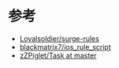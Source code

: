 # 参考
- [Loyalsoldier/surge-rules](https://github.com/Loyalsoldier/surge-rules/tree/master) 
- [blackmatrix7/ios_rule_script](https://github.com/blackmatrix7/ios_rule_script)
- [zZPiglet/Task at master](https://github.com/zZPiglet/Task/tree/master)
